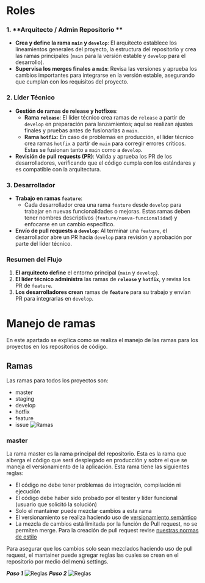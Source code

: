# Roles

### 1. **Arquitecto / Admin Repositorio **
   - **Crea y define la rama `main` y `develop`**: El arquitecto establece los lineamientos generales del proyecto, la estructura del repositorio y crea las ramas principales (`main` para la versión estable y `develop` para el desarrollo).
   - **Supervisa los merges finales a `main`**: Revisa las versiones y aprueba los cambios importantes para integrarse en la versión estable, asegurando que cumplan con los requisitos del proyecto.

### 2. **Líder Técnico**
   - **Gestión de ramas de release y hotfixes**:
      - **Rama `release`**: El líder técnico crea ramas de `release` a partir de `develop` en preparación para lanzamientos; aquí se realizan ajustes finales y pruebas antes de fusionarlas a `main`.
      - **Rama `hotfix`**: En caso de problemas en producción, el líder técnico crea ramas `hotfix` a partir de `main` para corregir errores críticos. Estas se fusionan tanto a `main` como a `develop`.
   - **Revisión de pull requests (PR)**: Valida y aprueba los PR de los desarrolladores, verificando que el código cumpla con los estándares y es compatible con la arquitectura.

### 3. **Desarrollador**
   - **Trabajo en ramas `feature`**:
      - Cada desarrollador crea una rama `feature` desde `develop` para trabajar en nuevas funcionalidades o mejoras. Estas ramas deben tener nombres descriptivos (`feature/nueva-funcionalidad`) y enfocarse en un cambio específico.
   - **Envío de pull requests a `develop`**: Al terminar una `feature`, el desarrollador abre un PR hacia `develop` para revisión y aprobación por parte del líder técnico.

### Resumen del Flujo
1. **El arquitecto define** el entorno principal (`main` y `develop`).
2. **El líder técnico administra** las ramas de **`release` y `hotfix`**, y revisa los PR de `feature`.
3. **Los desarrolladores crean** ramas de **`feature`** para su trabajo y envían PR para integrarlas en `develop`.


# Manejo de ramas

En este apartado se explica como se realiza el manejo de las ramas para los proyectos en los repositorios de código.


## Ramas

Las ramas para todos los proyectos son:

* master
* staging
* develop
* hotfix
* feature
* issue
![Ramas](../assets/img/branches.PNG "Ramas")


### master
La rama master es la rama principal del repositorio. Esta es la rama que alberga el código que será desplegado en producción y sobre el que se maneja el versionamiento de la aplicación. Esta rama tiene las siguientes reglas:
* El código no debe tener problemas de integración, compilación ni ejecución
* El código debe haber sido probado por el tester y líder funcional (usuario que solicitó la solución)
* Solo el mantainer puede mezclar cambios a esta rama
* El versionamiento se realiza haciendo uso de [versionamiento semántico](VERSIONING.md)
* La mezcla de cambios está limitada por la función de Pull request, no se permiten merge. Para la creación de pull request revise [nuestras normas de estilo](../style/PULL_REQUESTS.md)

Para asegurar que los cambios solo sean mezclados haciendo uso de pull request, el mantainer puede agregar reglas las cuales se crean en el repositorio por medio del menú settings.

**_Paso 1_**
![Reglas](../assets/img/rules_1.PNG "Agregando reglas paso 1")
**_Paso 2_**
![Reglas](../assets/img/rules_2.PNG "Agregando reglas paso 2")

